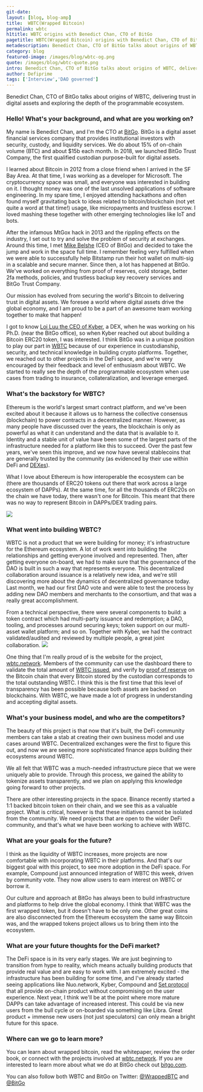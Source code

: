 ```yaml
---
git-date:
layout: [blog, blog-amp]
title:  WBTC(Wrapped Bitcoin)
permalink: wbtc
h1title: WBTC origins with Benedict Chan, CTO of BitGo
pagetitle: WBTC(Wrapped Bitcoin) origins with Benedict Chan, CTO of BitGo
metadescription: Benedict Chan, CTO of BitGo talks about origins of WBTC, delivering trust in digital assets and exploring the depth of the programmable ecosystem.
category: blog
featured-image: /images/blog/wbtc-og.png
quote: /images/blog/wbtc-quote.png
intro: Benedict Chan, CTO of BitGo talks about origins of WBTC, delivering trust in digital assets and exploring the depth of the programmable ecosystem.
author: Defiprime
tags: ['Interview','DAO governed']
---
```

Benedict Chan, CTO of BitGo talks about origins of WBTC, delivering trust in digital assets and exploring the depth of the programmable ecosystem.

### Hello! What's your background, and what are you working on?

My name is Benedict Chan, and I'm the CTO at [BitGo](https://www.bitgo.com/). BitGo is a digital asset financial services company that provides institutional investors with security, custody, and liquidity services. We do about 15% of on-chain volume (BTC) and about $15b each month. In 2018, we launched BitGo Trust Company, the first qualified custodian purpose-built for digital assets.

I learned about Bitcoin in 2012 from a close friend when I arrived in the SF Bay Area. At that time, I was working as a developer for Microsoft. The cryptocurrency space was small, and everyone was interested in building on it. I thought money was one of the last unsolved applications of software engineering. In my spare time, I enjoyed attending hackathons and often found myself gravitating back to ideas related to bitcoin/blockchain (not yet quite a word at that time!) usage, like micropayments and trustless escrow. I loved mashing these together with other emerging technologies like IoT and bots.

After the infamous MtGox hack in 2013 and the rippling effects on the industry, I set out to try and solve the problem of security at exchanges. Around this time, I met [Mike Belshe](https://twitter.com/mikebelshe) (CEO of BitGo) and decided to take the jump and work in the space full time. I remember feeling very fulfilled when we were able to successfully help Bitstamp run their hot wallet on multi-sig in a scalable and secure manner. Since then, a lot has happened at BitGo. We've worked on everything from proof of reserves, cold storage, better 2fa methods, policies, and trustless backup key recovery services and BitGo Trust Company.

Our mission has evolved from securing the world's Bitcoin to delivering trust in digital assets. We foresee a world where digital assets drive the global economy, and I am proud to be a part of an awesome team working together to make that happen!

I got to know [Loi Luu the CEO of Kyber](/kyber-network), a DEX, when he was working on his Ph.D. (near the BitGo office), so when Kyber reached out about building a Bitcoin ERC20 token, I was interested. I think BitGo was in a unique position to play our part in [WBTC](https://www.wbtc.network/) because of our experience in custodianship, security, and technical knowledge in building crypto platforms. Together, we reached out to other projects in the DeFi space, and we're very encouraged by their feedback and level of enthusiasm about WBTC. We started to really see the depth of the programmable ecosystem when use cases from trading to insurance, collateralization, and leverage emerged.

### What's the backstory for WBTC?

Ethereum is the world's largest smart contract platform, and we've been excited about it because it allows us to harness the collective consensus (blockchain) to power contracts in a decentralized manner. However, as many people have discussed over the years, the blockchain is only as powerful as what it can understand and the data that is available to it. Identity and a stable unit of value have been some of the largest parts of the infrastructure needed for a platform like this to succeed. Over the past few years, we've seen this improve, and we now have several stablecoins that are generally trusted by the community (as evidenced by their use within DeFi and [DEXes](/exchanges)).

What I love about Ethereum is how interoperable the ecosystem can be (there are thousands of ERC20 tokens out there that work across a large ecosystem of DAPPs). At the same time, for all the thousands of ERC20s on the chain we have today, there wasn't one for Bitcoin. This meant that there was no way to represent Bitcoin in DAPPs/DEX trading pairs.

![](/images/blog/wbtc2.png)

### What went into building WBTC?

WBTC is not a product that we were building for money; it's infrastructure for the Ethereum ecosystem. A lot of work went into building the relationships and getting everyone involved and represented. Then, after getting everyone on-board, we had to make sure that the governance of the DAO is built in such a way that represents everyone. This decentralized collaboration around issuance is a relatively new idea, and we're still discovering more about the dynamics of decentralized governance today. Last month, we had our first DAO vote and were able to test the process by adding new DAO members and merchants to the consortium, and that was a really great accomplishment.

From a technical perspective, there were several components to build: a token contract which had multi-party issuance and redemption; a DAO, tooling, and processes around securing keys; token support on our multi-asset wallet platform; and so on. Together with Kyber, we had the contract validated/audited and reviewed by multiple people, a great joint collaboration.
![](/images/blog/wbtc1.png)

One thing that I'm really proud of is the website for the project, [wbtc.network](https://wbtc.network). Members of the community can use the dashboard there to validate the total amount of [WBTC issued](https://www.wbtc.network/dashboard/order-book), and verify by [proof of reserve](https://www.wbtc.network/dashboard/audit) on the Bitcoin chain that every Bitcoin stored by the custodian corresponds to the total outstanding WBTC. I think this is the first time that this level of transparency has been possible because both assets are backed on blockchains. With WBTC, we have made a lot of progress in understanding and accepting digital assets.


### What's your business model, and who are the competitors?

The beauty of this project is that now that it's built, the DeFi community members can take a stab at creating their own business model and use cases around WBTC. Decentralized exchanges were the first to figure this out, and now we are seeing more sophisticated finance apps building their ecosystems around WBTC.

We all felt that WBTC was a much-needed infrastructure piece that we were uniquely able to provide. Through this process, we gained the ability to tokenize assets transparently, and we plan on applying this knowledge going forward to other projects.

There are other interesting projects in the space. Binance recently started a 1:1 backed bitcoin token on their chain, and we see this as a valuable project. What is critical, however is that these initiatives cannot be isolated from the community. We need projects that are open to the wider DeFi community, and that's what we have been working to achieve with WBTC.   

### What are your goals for the future?

I think as the liquidity of WBTC increases, more projects are now comfortable with incorporating WBTC in their platforms. And that's our biggest goal with this project, to see more adoption in the DeFi space. For example, Compound just announced integration of WBTC this week, driven by community vote. They now allow users to earn interest on WBTC or borrow it.

Our culture and approach at BitGo has always been to build infrastructure and platforms to help drive the global economy. I think that WBTC was the first wrapped token, but it doesn't have to be only one. Other great coins are also disconnected from the Ethereum ecosystem the same way Bitcoin was, and the wrapped tokens project allows us to bring them into the ecosystem.

### What are your future thoughts for the DeFi market?

The DeFi space is in its very early stages. We are just beginning to transition from hype to reality, which means actually building products that provide real value and are easy to work with. I am extremely excited - the infrastructure has been building for some time, and I've already started seeing applications like Nuo.network, Kyber, Compound and [Set protocol](/tokensets) that all provide on-chain product without compromising on the user experience. Next year, I think we'll be at the point where more mature DAPPs can take advantage of increased interest. This could be via new users from the bull cycle or on-boarded via something like Libra. Great product + immense new users (not just speculators) can only mean a bright future for this space.

### Where can we go to learn more?

You can learn about wrapped bitcoin, read the whitepaper, review the order book, or connect with the projects involved at [wbtc.network](https://wbtc.network).
If you are interested to learn more about what we do at BitGo check out [bitgo.com](https://www.bitgo.com/).

You can also follow both WBTC and BitGo on Twitter: [@WrappedBTC](https://twitter.com/WrappedBTC) and [@BitGo](https://twitter.com/BitGo)
